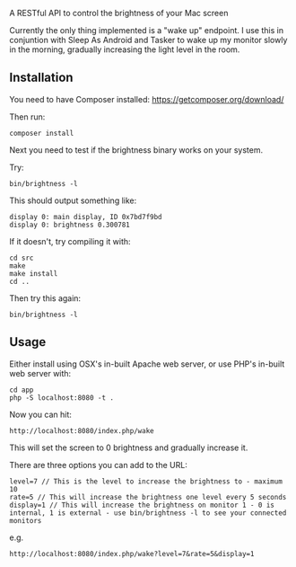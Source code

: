 A RESTful API to control the brightness of your Mac screen

Currently the only thing implemented is a "wake up" endpoint. I use this in conjuntion with Sleep As Android and Tasker to wake up my monitor slowly in the morning, gradually increasing the light level in the room.

## Installation
You need to have Composer installed: https://getcomposer.org/download/

Then run:

```
composer install
```

Next you need to test if the brightness binary works on your system.

Try:

```
bin/brightness -l
```

This should output something like:

```
display 0: main display, ID 0x7bd7f9bd
display 0: brightness 0.300781
```

If it doesn't, try compiling it with:

```
cd src
make
make install
cd ..
```

Then try this again:

```
bin/brightness -l
```

## Usage
Either install using OSX's in-built Apache web server, or use PHP's in-built web server with:

```
cd app
php -S localhost:8080 -t .
```

Now you can hit:

```
http://localhost:8080/index.php/wake
```

This will set the screen to 0 brightness and gradually increase it.

There are three options you can add to the URL:

```
level=7 // This is the level to increase the brightness to - maximum 10
rate=5 // This will increase the brightness one level every 5 seconds
display=1 // This will increase the brightness on monitor 1 - 0 is internal, 1 is external - use bin/brightness -l to see your connected monitors
```

e.g.

```
http://localhost:8080/index.php/wake?level=7&rate=5&display=1
```
